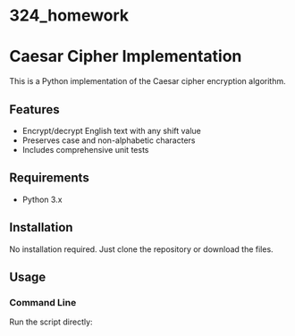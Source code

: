 # 324_homework
# Caesar Cipher Implementation

This is a Python implementation of the Caesar cipher encryption algorithm.

## Features
- Encrypt/decrypt English text with any shift value
- Preserves case and non-alphabetic characters
- Includes comprehensive unit tests

## Requirements
- Python 3.x

## Installation
No installation required. Just clone the repository or download the files.

## Usage

### Command Line
Run the script directly:
